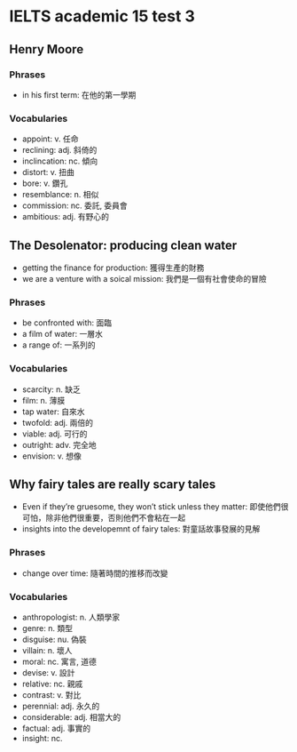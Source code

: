 # IELTS academic 15 test 3

## Henry Moore

### Phrases

- in his first term: 在他的第一學期

### Vocabularies

- appoint: v. 任命
- reclining: adj. 斜倚的
- inclincation: nc. 傾向
- distort: v. 扭曲
- bore: v. 鑽孔
- resemblance: n. 相似
- commission: nc. 委託, 委員會
- ambitious: adj. 有野心的


## The Desolenator: producing clean water

- getting the finance for production: 獲得生產的財務
- we are a venture with a soical mission: 我們是一個有社會使命的冒險

### Phrases

- be confronted with: 面臨
- a film of water: 一層水
- a range of: 一系列的

### Vocabularies

- scarcity: n. 缺乏
- film: n. 薄膜
- tap water: 自來水
- twofold: adj. 兩倍的
- viable: adj. 可行的
- outright: adv. 完全地
- envision: v. 想像

## Why fairy tales are really scary tales

- Even if they’re gruesome, they won’t stick unless they matter: 即使他們很可怕，除非他們很重要，否則他們不會粘在一起
- insights into the developemnt of fairy tales: 對童話故事發展的見解

### Phrases

- change over time: 隨著時間的推移而改變

### Vocabularies

- anthropologist: n. 人類學家
- genre: n. 類型
- disguise: nu. 偽裝
- villain: n. 壞人
- moral: nc. 寓言, 道德
- devise: v. 設計
- relative: nc. 親戚
- contrast: v. 對比
- perennial: adj. 永久的
- considerable: adj. 相當大的
- factual: adj. 事實的
- insight: nc.